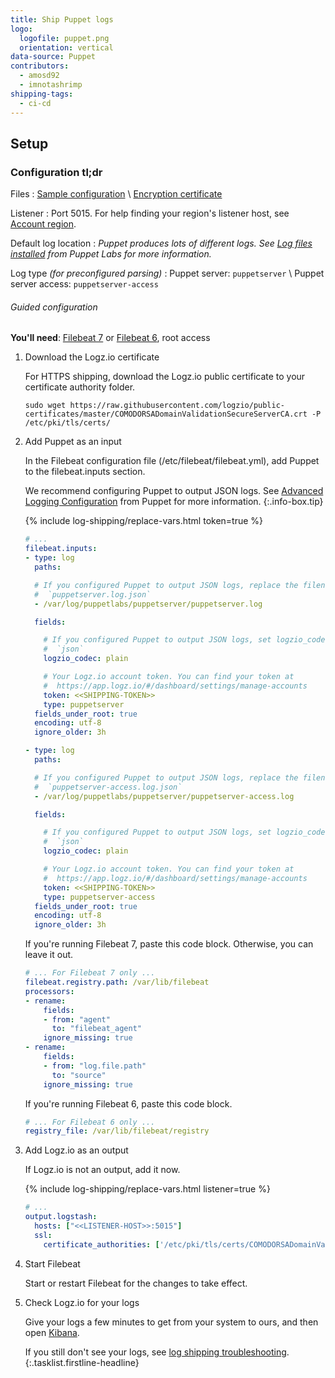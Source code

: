 ```yaml
---
title: Ship Puppet logs
logo:
  logofile: puppet.png
  orientation: vertical
data-source: Puppet
contributors:
  - amosd92
  - imnotashrimp
shipping-tags:
  - ci-cd
---
```


## Setup

<div class="accordion">

### Configuration tl;dr

<div>

Files
: [Sample configuration](https://raw.githubusercontent.com/logzio/logz-docs/master/shipping-config-samples/logz-filebeat-config.yml) \\
  [Encryption certificate](https://raw.githubusercontent.com/logzio/public-certificates/master/COMODORSADomainValidationSecureServerCA.crt)

Listener
: Port 5015.
  For help finding your region's listener host, see [Account region]({{site.baseurl}}/user-guide/accounts/account-region.html).

Default log location
: _Puppet produces lots of different logs._
  _See [Log files installed](https://puppet.com/docs/pe/2018.1/what_gets_installed_and_where.html#log-files-installed) from Puppet Labs for more information._

Log type _\(for preconfigured parsing\)_
: Puppet server: `puppetserver` \\
  Puppet server access: `puppetserver-access`

</div>

</div>

###### Guided configuration

**You'll need**:
[Filebeat 7](https://www.elastic.co/guide/en/beats/filebeat/current/filebeat-installation.html) or
[Filebeat 6](https://www.elastic.co/guide/en/beats/filebeat/6.7/filebeat-installation.html),
root access

1.  Download the Logz.io certificate

    For HTTPS shipping, download the Logz.io public certificate to your certificate authority folder.

    ```shell
    sudo wget https://raw.githubusercontent.com/logzio/public-certificates/master/COMODORSADomainValidationSecureServerCA.crt -P /etc/pki/tls/certs/
    ```

2.  Add Puppet as an input

    In the Filebeat configuration file (/etc/filebeat/filebeat.yml), add Puppet to the filebeat.inputs section.

      We recommend configuring Puppet to output JSON logs.
      See [Advanced Logging Configuration](https://puppet.com/docs/puppetserver/5.1/config_logging_advanced.html) from Puppet for more information.
      {:.info-box.tip}

    {% include log-shipping/replace-vars.html token=true %}

    ```yaml
    # ...
    filebeat.inputs:
    - type: log
      paths:

      # If you configured Puppet to output JSON logs, replace the filename with
      #  `puppetserver.log.json`
      - /var/log/puppetlabs/puppetserver/puppetserver.log

      fields:

        # If you configured Puppet to output JSON logs, set logzio_codec to
        #  `json`
        logzio_codec: plain

        # Your Logz.io account token. You can find your token at
        #  https://app.logz.io/#/dashboard/settings/manage-accounts
        token: <<SHIPPING-TOKEN>>
        type: puppetserver
      fields_under_root: true
      encoding: utf-8
      ignore_older: 3h

    - type: log
      paths:

      # If you configured Puppet to output JSON logs, replace the filename with
      #  `puppetserver-access.log.json`
      - /var/log/puppetlabs/puppetserver/puppetserver-access.log

      fields:

        # If you configured Puppet to output JSON logs, set logzio_codec to
        #  `json`
        logzio_codec: plain

        # Your Logz.io account token. You can find your token at
        #  https://app.logz.io/#/dashboard/settings/manage-accounts
        token: <<SHIPPING-TOKEN>>
        type: puppetserver-access
      fields_under_root: true
      encoding: utf-8
      ignore_older: 3h
    ```

    If you're running Filebeat 7, paste this code block.
    Otherwise, you can leave it out.

    ```yaml
    # ... For Filebeat 7 only ...
    filebeat.registry.path: /var/lib/filebeat
    processors:
    - rename:
        fields:
        - from: "agent"
          to: "filebeat_agent"
        ignore_missing: true
    - rename:
        fields:
        - from: "log.file.path"
          to: "source"
        ignore_missing: true
    ```

    If you're running Filebeat 6, paste this code block.

    ```yaml
    # ... For Filebeat 6 only ...
    registry_file: /var/lib/filebeat/registry
    ```

3.  Add Logz.io as an output

    If Logz.io is not an output, add it now.

    {% include log-shipping/replace-vars.html listener=true %}

    ```yaml
    # ...
    output.logstash:
      hosts: ["<<LISTENER-HOST>>:5015"]
      ssl:
        certificate_authorities: ['/etc/pki/tls/certs/COMODORSADomainValidationSecureServerCA.crt']
    ```

4.  Start Filebeat

    Start or restart Filebeat for the changes to take effect.

5.  Check Logz.io for your logs

    Give your logs a few minutes to get from your system to ours, and then open [Kibana](https://app.logz.io/#/dashboard/kibana).

    If you still don't see your logs, see [log shipping troubleshooting]({{site.baseurl}}/user-guide/log-shipping/log-shipping-troubleshooting.html).
{:.tasklist.firstline-headline}
